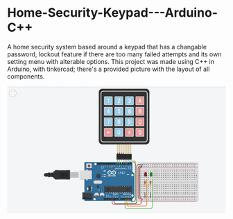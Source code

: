 # Home-Security-Keypad---Arduino-C++
A home security system based around a keypad that has a changable password, lockout feature
if there are too many failed attempts and its own setting menu with alterable options. This
project was made using C++ in Arduino, with tinkercad; there's a provided picture with the
layout of all components.

<img src="Final_Project_Keypad.SS.jpg">
